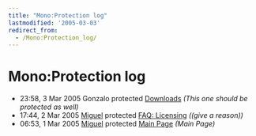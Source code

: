 ```yaml
---
title: "Mono:Protection log"
lastmodified: '2005-03-03'
redirect_from:
  - /Mono:Protection_log/
---
```


Mono:Protection log
===================

-   23:58, 3 Mar 2005 Gonzalo protected [Downloads](/Downloads "Downloads") *(This one should be protected as well)*
-   17:44, 2 Mar 2005 [Miguel](/User:Miguel "User:Miguel") protected [FAQ: Licensing](/FAQ:_Licensing "FAQ: Licensing") *((give a reason))*
-   06:53, 1 Mar 2005 [Miguel](/User:Miguel "User:Miguel") protected [Main Page](/Main_Page "Main Page") *(Main Page)*


